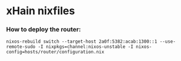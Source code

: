 # xHain nixfiles

### How to deploy the router:

```
nixos-rebuild switch --target-host 2a0f:5382:acab:1300::1 --use-remote-sudo -I nixpkgs=channel:nixos-unstable -I nixos-config=hosts/router/configuration.nix
```
